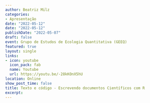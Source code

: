 ```yaml
---
author: Beatriz Milz
categories:
- Apresentação
date: "2022-05-12"
date: "2022-05-12"
publishDate: "2022-05-07"
draft: false
event: Grupo de Estudos de Ecologia Quantitativa (GEEQ)
featured: true
layout: single
links:
- icon: youtube
  icon_pack: fab
  name: Youtube
  url: https://youtu.be/-28kKOnX5hU
location: Online
show_post_time: false
title: Texto e código - Escrevendo documentos Científicos com R
excerpt: 
---
```

